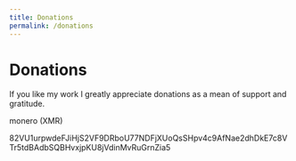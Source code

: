 ```yaml
---
title: Donations
permalink: /donations
---
```


# Donations

If you like my work I greatly appreciate donations as a mean of support and gratitude.

monero (XMR)

82VU1urpwdeFJiHjS2VF9DRboU77NDFjXUoQsSHpv4c9AfNae2dhDkE7c8VTr5tdBAdbSQBHvxjpKU8jVdinMvRuGrnZia5
